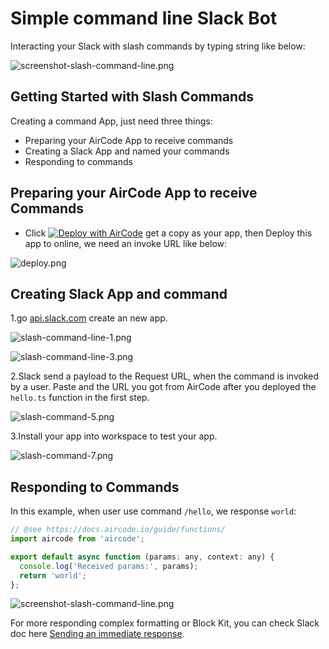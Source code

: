 # Simple command line Slack Bot

Interacting your Slack with slash commands by typing string like below:

![screenshot-slash-command-line.png](https://s2.loli.net/2023/09/14/GkYqd2BFgpACPHs.png)

## Getting Started with Slash Commands

Creating a command App, just need three things:

- Preparing your AirCode App to receive commands
- Creating a Slack App and named your commands
- Responding to commands

## Preparing your AirCode App to receive Commands

- Click [![Deploy with AirCode](https://aircode.io/aircode-deploy-button.svg)](https://aircode.io/dashboard?owner=AirCodeLabs&repo=aircode&branch=main&path=examples%2Fsimple-command-line-slack-bot&appname=simple%20command%20line%20slack%20bot) get a copy as your app, then Deploy this app to online, we need an invoke URL like below:

![deploy.png](https://s2.loli.net/2023/09/14/Zs8QMrCIfShJv5B.png)

## Creating Slack App and command

1.go [api.slack.com](https://api.slack.com/apps?new_app=1) create an new app.

![slash-command-line-1.png](https://s2.loli.net/2023/09/14/jWnJvoAqHT3dpg8.png)

![slash-command-line-3.png](https://s2.loli.net/2023/09/14/K3kO2fV9YSneHLs.png)

2.Slack send a payload to the Request URL, when the command is invoked by a user. Paste and the URL you got from AirCode after you deployed the `hello.ts` function in the first step.

![slash-command-5.png](https://s2.loli.net/2023/09/14/yJtKXpRSICGwOji.png)

3.Install your app into workspace to test your app.

![slash-command-7.png](https://s2.loli.net/2023/09/14/dD3FS8zVptmI1Jj.png)

## Responding to Commands

In this example, when user use command `/hello`, we response `world`: 

```js
// @see https://docs.aircode.io/guide/functions/
import aircode from 'aircode';

export default async function (params: any, context: any) {
  console.log('Received params:', params);
  return 'world';
};
```

![screenshot-slash-command-line.png](https://s2.loli.net/2023/09/14/GkYqd2BFgpACPHs.png)

For more responding complex formatting or Block Kit, you can check Slack doc here [Sending an immediate response](https://api.slack.com/interactivity/slash-commands#responding_immediate_response).
